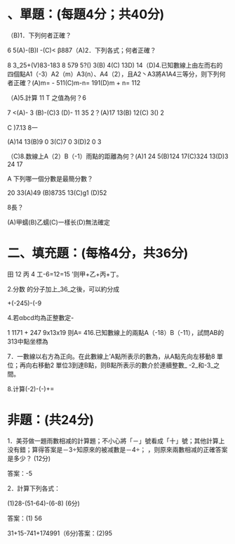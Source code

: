 # 、單題：(每題4分；共40分)

（B)1．下列何者正確？

6 5(A)-(B)I -(C)< β887（A)2．下列各式；何者正確？

8 3_25+(V)83-183  8 579 5?() 3(B) 4(C) 13D) 14（D)4.已知數線上由左而右的四個點A1（-3）A2（m）A3(n）、A4（2），且A2丶A3將A1A4三等分，则下列何者正確？(A)m= - 511(C)m-n= 191(D)m + n= 112

（A)5.計算 11 T 之值為何？6

7 <(A)- 3 (B)-(C)3 (D)- 11 35 2？(A)17 13(B) 12(C) 3() 2

C )7.13 8一

(A)14 13(B)9 0  3(C)7 0  3(D)2 0  3

（C)8.数線上A（2）B（-1）雨點的距離為何？(A)1 24 5(B)124 17(C)324  13(D)3 24  17

A 下列哪一個分數是最簡分數？

20 33(A)49  (B)8735 13(C)g1 (D)52

8長？

(A)甲蠕(B)乙蠕(C)一樣长(D)無法確定

# 二、填充題：(每格4分，共36分)

田 12 丙 4 工-6=12=15 ’则甲+乙+丙+丁。

2.分数 的分子加上_36_之後，可以約分成

+(-245)-(-9

4.若αbcd均為正整數定-

1 1171 + 247 9x13x19 则A= 416.已知數線上的兩點A（-18）B（-11），試問AB的 313中點坐標為

7．一數線以右方為正向。在此數線上’A點所表示的數為，从A點先向左移動8 單位；再向右移動2 單位3到達B點，则B點所表示的數介於連續整數_ -2_和-3_之間。

8.计算(-2)-(-)+=

# 非題：(共24分)

1．美芬做一題雨數相减的計算題；不小心將「－」號看成「十」號；其他計算上没有錯；算得答案是－3÷知原來的被减數是－4÷； ，则原來兩數相减的正確答案是多少？ (12分)

答案：-5

2．計算下列各式：

(1)28-(51-64)-(6-8) (6分)

答案：(1) 56

31+15-741+174991（6分)答案：(2)95

